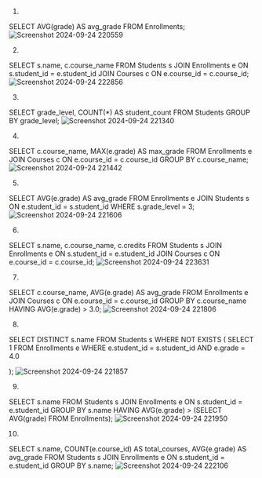 1.
SELECT AVG(grade) AS avg_grade
FROM Enrollments;
![Screenshot 2024-09-24 220559](https://github.com/user-attachments/assets/67ed020d-56c3-4b38-8e39-510fb3175a9b)

2.
SELECT s.name, c.course_name
FROM Students s
JOIN Enrollments e ON s.student_id = e.student_id
JOIN Courses c ON e.course_id = c.course_id;
![Screenshot 2024-09-24 222856](https://github.com/user-attachments/assets/32dd5d74-854d-48cb-8cd4-3bf89628e9cf)

3. 
SELECT grade_level, COUNT(*) AS student_count
FROM Students
GROUP BY grade_level;
![Screenshot 2024-09-24 221340](https://github.com/user-attachments/assets/038900be-852f-42e9-9a37-e420fef8bc86)

4.
SELECT c.course_name, MAX(e.grade) AS max_grade
FROM Enrollments e
JOIN Courses c ON e.course_id = c.course_id
GROUP BY c.course_name;
![Screenshot 2024-09-24 221442](https://github.com/user-attachments/assets/edc0663c-155a-4f7a-8380-ef5e2a642631)

5. 
SELECT AVG(e.grade) AS avg_grade
FROM Enrollments e
JOIN Students s ON e.student_id = s.student_id
WHERE s.grade_level = 3;
![Screenshot 2024-09-24 221606](https://github.com/user-attachments/assets/76a7e701-0bb6-4842-87e2-3652fa28a080)

6. 
SELECT s.name, c.course_name, c.credits
FROM Students s
JOIN Enrollments e ON s.student_id = e.student_id
JOIN Courses c ON e.course_id = c.course_id;
![Screenshot 2024-09-24 223631](https://github.com/user-attachments/assets/9b312798-07a0-44b5-b5b4-e690258c8918)

7. 
SELECT c.course_name, AVG(e.grade) AS avg_grade
FROM Enrollments e
JOIN Courses c ON e.course_id = c.course_id
GROUP BY c.course_name
HAVING AVG(e.grade) > 3.0;
![Screenshot 2024-09-24 221806](https://github.com/user-attachments/assets/24cd5c6b-ce64-44a9-bd68-aeb3ac632863)

8. 
SELECT DISTINCT s.name
FROM Students s
WHERE NOT EXISTS (
    SELECT 1
    FROM Enrollments e
    WHERE e.student_id = s.student_id
    AND e.grade = 4.0

);
![Screenshot 2024-09-24 221857](https://github.com/user-attachments/assets/0e0ab676-875f-4abf-bff2-47d7c561dd6a)

9. 
 SELECT s.name
FROM Students s
JOIN Enrollments e ON s.student_id = e.student_id
GROUP BY s.name
HAVING AVG(e.grade) > (SELECT AVG(grade) FROM Enrollments);
![Screenshot 2024-09-24 221950](https://github.com/user-attachments/assets/ea70a511-a7b7-497b-b735-9eaa569fbd5c)

10. 
 SELECT s.name, COUNT(e.course_id) AS total_courses, AVG(e.grade) AS avg_grade
FROM Students s
JOIN Enrollments e ON s.student_id = e.student_id
GROUP BY s.name;
![Screenshot 2024-09-24 222106](https://github.com/user-attachments/assets/e9babd50-7e8c-426d-8232-b2472cddab87)


